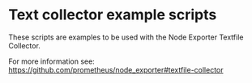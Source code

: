 # Text collector example scripts

These scripts are examples to be used with the Node Exporter Textfile
Collector.

For more information see:
https://github.com/prometheus/node_exporter#textfile-collector
